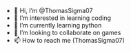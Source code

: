 - 👋 Hi, I’m @ThomasSigma07
- 👀 I’m interested in learning coding
- 🌱 I’m currently learning python
- 💞️ I’m looking to collaborate on games
- 📫 How to reach me (ThomasSigma07)

<!---
ThomasSigma07/ThomasSigma07 is a ✨ special ✨ repository because its `README.md` (this file) appears on your GitHub profile.
You can click the Preview link to take a look at your changes.
--->
